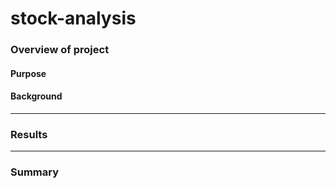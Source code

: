 # stock-analysis

### Overview of project

#### Purpose

#### Background

------
### Results

------

### Summary
